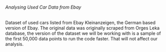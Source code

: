 ###### Analysing Used Car Data from Ebay
Dataset of used cars listed from Ebay Kleinanzeigen, the German based version of Ebay.
The original data was originally scraped from Orges Leka database, the version of the dataset we will be working with is
a sample of the first 50,000 data points to run the code faster. That will not affect our analysis.
